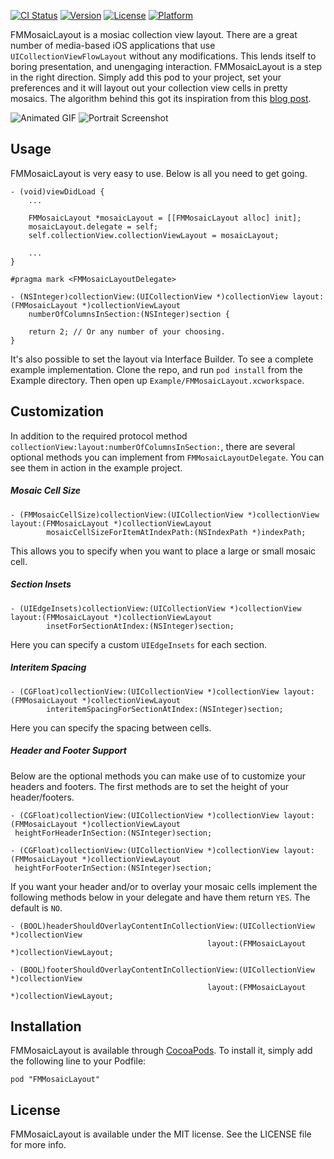 [![CI Status](http://img.shields.io/travis/JVillella/FMMosaicLayout.svg?style=flat)](https://travis-ci.org/JVillella/FMMosaicLayout)
[![Version](https://img.shields.io/cocoapods/v/FMMosaicLayout.svg?style=flat)](http://cocoadocs.org/docsets/FMMosaicLayout)
[![License](https://img.shields.io/cocoapods/l/FMMosaicLayout.svg?style=flat)](http://cocoadocs.org/docsets/FMMosaicLayout)
[![Platform](https://img.shields.io/cocoapods/p/FMMosaicLayout.svg?style=flat)](http://cocoadocs.org/docsets/FMMosaicLayout)

FMMosaicLayout is a mosiac collection view layout. There are a great number of media-based iOS applications that use `UICollectionViewFlowLayout` without any modifications. This lends itself to boring presentation, and unengaging interaction. FMMosaicLayout is a step in the right direction. Simply add this pod to your project, set your preferences and it will layout out your collection view cells in pretty mosaics. The algorithm behind this got its inspiration from this [blog post](http://blog.vjeux.com/2012/image/image-layout-algorithm-facebook.html).

![Animated GIF](https://fmitech.github.io/FMMosaicLayout/Screenshots/fmmosaiclayout.gif)
![Portrait Screenshot](http://fmitech.github.io/FMMosaicLayout/Screenshots/portrait-3-small.png)

## Usage

FMMosaicLayout is very easy to use. Below is all you need to get going.

    - (void)viewDidLoad {
        ...
        
        FMMosaicLayout *mosaicLayout = [[FMMosaicLayout alloc] init];
        mosaicLayout.delegate = self;
        self.collectionView.collectionViewLayout = mosaicLayout;
        
        ...
    }
    
    #pragma mark <FMMosaicLayoutDelegate>
    
    - (NSInteger)collectionView:(UICollectionView *)collectionView layout:(FMMosaicLayout *)collectionViewLayout
        numberOfColumnsInSection:(NSInteger)section {
        
        return 2; // Or any number of your choosing.
    }

It's also possible to set the layout via Interface Builder. To see a complete example implementation. Clone the repo, and run `pod install` from the Example directory. Then open up `Example/FMMosaicLayout.xcworkspace`.

## Customization

In addition to the required protocol method `collectionView:layout:numberOfColumnsInSection:`, there are several optional methods you can implement from `FMMosaicLayoutDelegate`. You can see them in action in the example project.

##### Mosaic Cell Size

    - (FMMosaicCellSize)collectionView:(UICollectionView *)collectionView layout:(FMMosaicLayout *)collectionViewLayout
            mosaicCellSizeForItemAtIndexPath:(NSIndexPath *)indexPath;
    
This allows you to specify when you want to place a large or small mosaic cell.
    
##### Section Insets    
    
    - (UIEdgeInsets)collectionView:(UICollectionView *)collectionView layout:(FMMosaicLayout *)collectionViewLayout
            insetForSectionAtIndex:(NSInteger)section;
            
Here you can specify a custom `UIEdgeInsets` for each section.

##### Interitem Spacing

    - (CGFloat)collectionView:(UICollectionView *)collectionView layout:(FMMosaicLayout *)collectionViewLayout
            interitemSpacingForSectionAtIndex:(NSInteger)section;

Here you can specify the spacing between cells.

##### Header and Footer Support

Below are the optional methods you can make use of to customize your headers and footers. The first methods are to set the height of your header/footers.

    - (CGFloat)collectionView:(UICollectionView *)collectionView layout:(FMMosaicLayout *)collectionViewLayout
     heightForHeaderInSection:(NSInteger)section;

    - (CGFloat)collectionView:(UICollectionView *)collectionView layout:(FMMosaicLayout *)collectionViewLayout
     heightForFooterInSection:(NSInteger)section;

If you want your header and/or to overlay your mosaic cells implement the following methods below in your delegate and have them return `YES`. The default is `NO`.

    - (BOOL)headerShouldOverlayContentInCollectionView:(UICollectionView *)collectionView
                                                layout:(FMMosaicLayout *)collectionViewLayout;

    - (BOOL)footerShouldOverlayContentInCollectionView:(UICollectionView *)collectionView
                                                layout:(FMMosaicLayout *)collectionViewLayout;

## Installation

FMMosaicLayout is available through [CocoaPods](http://cocoapods.org). To install
it, simply add the following line to your Podfile:

    pod "FMMosaicLayout"

## License

FMMosaicLayout is available under the MIT license. See the LICENSE file for more info.
